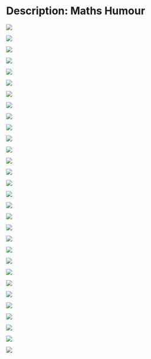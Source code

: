 # Description: Maths Humour

![](images/asymptotes.jpg)

![](images/circumference.jpg)

![](images/diabetes.jpg)

![](images/equal.jpg)

![](images/fraction-marries-decimal.jpg)

![](images/get-real-get-rational.jpg)

![](images/higher-powers.jpg)

![](images/i-ate-some-pie.png)

![](images/imaginary-friend.jpg)

![](images/last-eight-digits-of-pi.png)

![](images/never-ending-stories.jpg)

![](images/no-real-roots.jpg)

![](images/normal-vs-paranormal-distribution.png)

![](images/obtuse-angle.png)

![](images/odd-even-dating.jpg)

![](images/opinion-or-onion.jpg)

![](images/parallel-lines.jpg)

![](images/pirates-of-carribean.jpg)

![](images/polynomial-ring.jpg)

![](images/right-triangle.jpg)

![](images/roman-algebra.jpg)

![](images/seven-eight-nine.jpg)

![](images/sign-of-madness.jpg)

![](images/sin-flu.jpg)

![](images/sixty-four-watermelons.jpg)

![](images/sum-of-series.png)

![](images/volume-of-pizza.png)

![](images/wife-of-pi.jpg)

![](images/zero-to-eight.jpg)

![](images/mathswise-stages-of-life.jpg)
